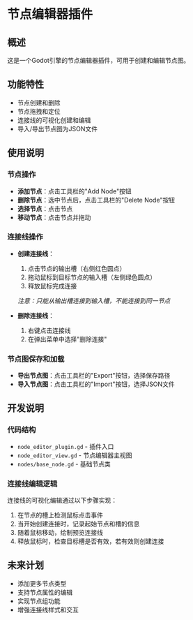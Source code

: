 # 节点编辑器插件

## 概述

这是一个Godot引擎的节点编辑器插件，可用于创建和编辑节点图。

## 功能特性

- 节点创建和删除
- 节点拖拽和定位
- 连接线的可视化创建和编辑
- 导入/导出节点图为JSON文件

## 使用说明

### 节点操作

- **添加节点**：点击工具栏的"Add Node"按钮
- **删除节点**：选中节点后，点击工具栏的"Delete Node"按钮
- **选择节点**：点击节点
- **移动节点**：点击节点并拖动

### 连接线操作

- **创建连接线**：
  1. 点击节点的输出槽（右侧红色圆点）
  2. 拖动鼠标到目标节点的输入槽（左侧绿色圆点）
  3. 释放鼠标完成连接
  
  *注意：只能从输出槽连接到输入槽，不能连接到同一节点*

- **删除连接线**：
  1. 右键点击连接线
  2. 在弹出菜单中选择"删除连接"

### 节点图保存和加载

- **导出节点图**：点击工具栏的"Export"按钮，选择保存路径
- **导入节点图**：点击工具栏的"Import"按钮，选择JSON文件

## 开发说明

### 代码结构

- `node_editor_plugin.gd` - 插件入口
- `node_editor_view.gd` - 节点编辑器主视图
- `nodes/base_node.gd` - 基础节点类

### 连接线编辑逻辑

连接线的可视化编辑通过以下步骤实现：

1. 在节点的槽上检测鼠标点击事件
2. 当开始创建连接时，记录起始节点和槽的信息
3. 随着鼠标移动，绘制预览连接线
4. 释放鼠标时，检查目标槽是否有效，若有效则创建连接

## 未来计划

- 添加更多节点类型
- 支持节点属性的编辑
- 实现节点组功能
- 增强连接线样式和交互 
